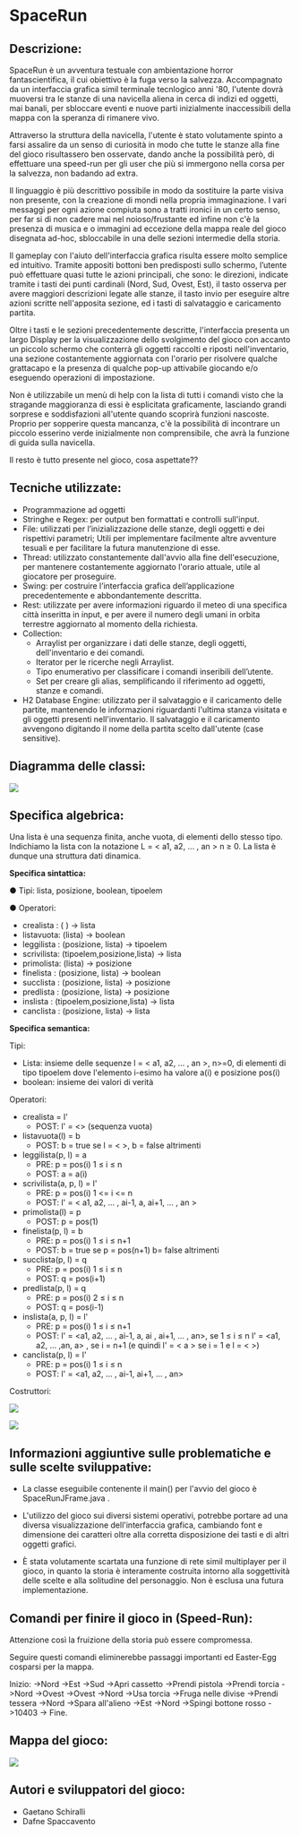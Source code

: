 # SpaceRun

## Descrizione:
SpaceRun è un avventura testuale con ambientazione horror fantascientifica, il cui obiettivo è la fuga verso la salvezza. Accompagnato da un interfaccia grafica simil terminale tecnlogico anni '80, l'utente dovrà muoversi tra le stanze di una navicella aliena in cerca di indizi ed oggetti, mai banali, per sbloccare eventi e nuove parti inizialmente inaccessibili della mappa con la speranza di rimanere vivo.

Attraverso la struttura della navicella, l'utente è stato volutamente spinto a farsi assalire da un senso di curiosità in modo che tutte le stanze alla fine del gioco risultassero ben osservate, dando anche la possibilità però, di effettuare una speed-run per gli user che più si immergono nella corsa per la salvezza, non badando ad extra.

Il linguaggio è più descrittivo possibile in modo da sostituire la parte visiva non presente, con la creazione di mondi nella propria immaginazione. I vari messaggi per ogni azione compiuta sono a tratti ironici in un certo senso, per far si di non cadere mai nel noioso/frustante ed infine non c'è la presenza di musica e o immagini ad eccezione della mappa reale del gioco disegnata ad-hoc, sbloccabile in una delle sezioni intermedie della storia.

Il gameplay con l'aiuto dell'interfaccia grafica risulta essere molto semplice ed intuitivo. Tramite appositi bottoni ben predisposti sullo schermo, l’utente può effettuare quasi tutte le azioni principali, che sono: le direzioni, indicate tramite i tasti dei punti cardinali (Nord, Sud, Ovest, Est), il tasto osserva per avere maggiori descrizioni legate alle stanze, il tasto invio per eseguire altre azioni scritte nell'apposita sezione, ed i tasti di salvataggio e caricamento partita.

Oltre i tasti e le sezioni precedentemente descritte, l'interfaccia presenta un largo Display per la visualizzazione dello svolgimento del gioco con accanto un piccolo schermo che conterrà gli oggetti raccolti e riposti nell'inventario, una sezione costantemente aggiornata con l'orario per risolvere qualche grattacapo e la presenza di qualche pop-up attivabile giocando e/o eseguendo operazioni di impostazione.

Non è utilizzabile un menù di help con la lista di tutti i comandi visto che la stragande maggioranza di essi è esplicitata graficamente, lasciando grandi sorprese e soddisfazioni all'utente quando scoprirà funzioni nascoste. Proprio per sopperire questa mancanza, c'è la possibilità di incontrare un piccolo esserino verde inizialmente non comprensibile, che avrà la funzione di guida sulla navicella.

Il resto è tutto presente nel gioco, cosa aspettate??

## Tecniche utilizzate: 
- Programmazione ad oggetti
- Stringhe e Regex: per output ben formattati e controlli sull'input.
- File: utilizzati per l’inizializzazione delle stanze, degli oggetti e dei rispettivi parametri; Utili per implementare facilmente altre avventure tesuali e per facilitare la futura manutenzione di esse.
- Thread: utilizzato constantemente dall'avvio alla fine dell'esecuzione, per mantenere costantemente aggiornato l'orario attuale, utile al giocatore per proseguire.
- Swing: per costruire l’interfaccia grafica dell’applicazione precedentemente e abbondantemente descritta.
- Rest: utilizzate per avere informazioni riguardo il meteo di una specifica città inseritta in input, e per avere il numero degli umani in orbita terrestre aggiornato al momento della richiesta.
- Collection: 
    - Arraylist per organizzare i dati delle stanze, degli oggetti, dell'inventario e dei comandi.
    - Iterator per le ricerche negli Arraylist.
    - Tipo enumerativo per classificare i comandi inseribili dell’utente.
    - Set per creare gli alias, semplificando il riferimento ad oggetti, stanze e comandi.
- H2 Database Engine: utilizzato per il salvataggio e il caricamento delle partite, mantenendo le informazioni riguardanti l'ultima stanza visitata e gli oggetti presenti nell'inventario. Il salvataggio e il caricamento avvengono digitando il nome della partita scelto dall'utente (case sensitive).

## Diagramma delle classi:

![](File%20README/UML.PNG)

## Specifica algebrica:
Una lista è una sequenza finita, anche vuota, di elementi dello stesso tipo. Indichiamo la lista con la notazione  L = < a1, a2, … , an > n ≥ 0. La lista è dunque una struttura dati dinamica.

**Specifica sintattica:**

● Tipi: lista, posizione, boolean, tipoelem

● Operatori:
- crealista : ( ) → lista
- listavuota: (lista) → boolean
- leggilista : (posizione, lista) → tipoelem
- scrivilista: (tipoelem,posizione,lista) → lista
- primolista: (lista) → posizione
- finelista : (posizione, lista) → boolean
- succlista : (posizione, lista) → posizione
- predlista : (posizione, lista) → posizione
- inslista : (tipoelem,posizione,lista) → lista
- canclista : (posizione, lista) → lista

**Specifica semantica:**

Tipi:
- Lista: insieme delle sequenze l = < a1, a2, … , an >, n>=0, di
elementi di tipo tipoelem dove l'elemento i-esimo ha valore a(i) e
posizione pos(i)
- boolean: insieme dei valori di verità

Operatori:
- crealista = l'
    - POST: l' = <> (sequenza vuota)
- listavuota(l) = b
    - POST: b = true se l = < >, b = false altrimenti
- leggilista(p, l) = a
    - PRE: p = pos(i) 1 ≤ i ≤ n
    - POST: a = a(i)
- scrivilista(a, p, l) = l'
   - PRE: p = pos(i) 1 <= i <= n
   - POST: l' = < a1, a2, … , ai-1, a, ai+1, … , an >
- primolista(l) = p
   - POST: p = pos(1)
- finelista(p, l) = b
   - PRE: p = pos(i) 1 ≤ i ≤ n+1
    - POST: b = true se p = pos(n+1)
b= false altrimenti
- succlista(p, l) = q
    - PRE: p = pos(i) 1 ≤ i ≤ n
    - POST: q = pos(i+1)
- predlista(p, l) = q
    - PRE: p = pos(i) 2 ≤ i ≤ n
    - POST: q = pos(i-1)
- inslista(a, p, l) = l'
    - PRE: p = pos(i) 1 ≤ i ≤ n+1
    - POST: l' = <a1, a2, … , ai-1, a, ai , ai+1, … , an>, se 1 ≤ i ≤ n l' = <a1, a2, … ,an, a> , se i = n+1 (e quindi l' = < a > se i = 1 e l = < >)
- canclista(p, l) = l'
    - PRE: p = pos(i) 1 ≤ i ≤ n
    - POST: l' = <a1, a2, … , ai-1, ai+1, … , an>

Costruttori:

![](File%20README/P_Constructor.PNG)

![](File%20README/L_Constructor.PNG)


## Informazioni aggiuntive sulle problematiche e sulle scelte sviluppative:

- La classe eseguibile contenente il main() per l'avvio del gioco è SpaceRunJFrame.java .

- L'utilizzo del gioco sui diversi sistemi operativi, potrebbe portare ad una diversa visualizzazione dell'interfaccia grafica, cambiando font e dimensione dei caratteri oltre alla corretta disposizione dei tasti e di altri oggetti grafici.

- È stata volutamente scartata una funzione di rete simil multiplayer per il gioco, in quanto la storia è interamente costruita intorno alla soggettività delle scelte e alla solitudine del personaggio. Non è esclusa una futura implementazione.

## Comandi per finire il gioco in (Speed-Run):
Attenzione così la fruizione della storia può essere compromessa. 

Seguire questi comandi eliminerebbe passaggi importanti ed Easter-Egg cosparsi per la mappa.

Inizio:
->Nord
->Est
->Sud
->Apri cassetto
->Prendi pistola
->Prendi torcia
->Nord
->Ovest
->Ovest
->Nord
->Usa torcia
->Fruga nelle divise
->Prendi tessera
->Nord
->Spara all'alieno
->Est
->Nord
->Spingi bottone rosso
->10403
-> Fine.

## Mappa del gioco:
![](adventure/resources/Immagini/alien1.jpg)

## Autori e sviluppatori del gioco:
-	Gaetano Schiralli
-	Dafne Spaccavento
